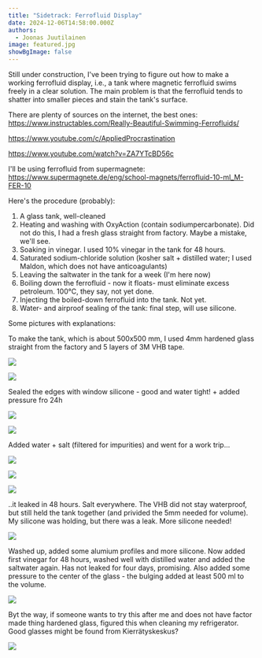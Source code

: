 ```yaml
---
title: "Sidetrack: Ferrofluid Display"
date: 2024-12-06T14:58:00.000Z
authors:
  - Joonas Juutilainen
image: featured.jpg
showBgImage: false
---
```

Still under construction, I've been trying to figure out how to make a working ferrofluid display, i.e., a tank where magnetic ferrofluid swims freely in a clear solution. The main problem is that the ferrofluid tends to shatter into smaller pieces and stain the tank's surface.

There are plenty of sources on the internet, the best ones:\
<https://www.instructables.com/Really-Beautiful-Swimming-Ferrofluids/>

<https://www.youtube.com/c/AppliedProcrastination>

<https://www.youtube.com/watch?v=ZA7YTcBD56c>

I'll be using ferrofluid from supermagnete:\
<https://www.supermagnete.de/eng/school-magnets/ferrofluid-10-ml_M-FER-10>

Here's the procedure (probably):

1. A glass tank, well-cleaned
2. Heating and washing with OxyAction (contain sodiumpercarbonate). Did not do this, I had a fresh glass straight from factory. Maybe a mistake, we'll see.
3. Soaking in vinegar. I used 10% vinegar in the tank for 48 hours.
4. Saturated sodium-chloride solution (kosher salt + distilled water; I used Maldon, which does not have anticoagulants)
5. Leaving the saltwater in the tank for a week (I'm here now)
6. Boiling down the ferrofluid - now it floats- must eliminate excess petroleum. 100°C, they say, not yet done.
7. Injecting the boiled-down ferrofluid into the tank. Not yet. 
8. Water- and airproof sealing of the tank: final step, will use silicone.

Some pictures with explanations:

To make the tank, which is about 500x500 mm, I used 4mm hardened glass straight from the factory and 5 layers of 3M VHB tape.

![](img_2736-2-large.jpeg)

![](img_2737-2-large.jpeg)

Sealed the edges with window silicone - good and water tight! + added pressure fro 24h

![](img_2741-2-large.jpeg)

![](img_2743-2-large.jpeg)

Added water + salt (filtered for impurities) and went for a work trip...

![](img_2739-2-large.jpeg)

![](img_2747-2-large.jpeg)

![](img_2749-large.jpeg)

..it leaked in 48 hours. Salt everywhere. The VHB did not stay waterproof, but still held the tank together (and privided the 5mm needed for volume). My silicone was holding, but there was a leak. More silicone needed!

![](img_2784-2-large.jpeg)

Washed up, added some alumium profiles and more silicone. Now added first vinegar for 48 hours, washed well with distilled water and added the saltwater again. Has not leaked for four days, promising. Also added some pressure to the center of the glass - the bulging added at least 500 ml to the volume.

![](img_2834-3-large.jpeg)

Byt the way, if someone wants to try this after me and does not have factor made thing hardened glass, figured this when cleaning my refrigerator. Good glasses might be found from Kierrätyskeskus?

![](img_2753-2-large.jpeg)
